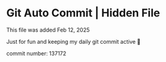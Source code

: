 # Git Auto Commit | Hidden File

This file was added Feb 12, 2025

Just for fun and keeping my daily git commit active 🤪

commit number: 137172

